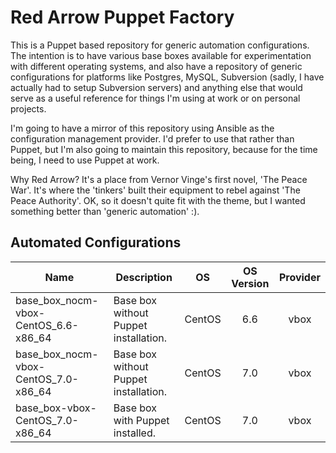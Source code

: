 Red Arrow Puppet Factory
========================

This is a Puppet based repository for generic automation configurations. The intention is to have various base boxes available for experimentation with different operating systems, and also have a repository of generic configurations for platforms like Postgres, MySQL, Subversion (sadly, I have actually had to setup Subversion servers) and anything else that would serve as a useful reference for things I'm using at work or on personal projects.

I'm going to have a mirror of this repository using Ansible as the configuration management provider. I'd prefer to use that rather than Puppet, but I'm also going to maintain this repository, because for the time being, I need to use Puppet at work.

Why Red Arrow? It's a place from Vernor Vinge's first novel, 'The Peace War'. It's where the 'tinkers' built their equipment to rebel against 'The Peace Authority'. OK, so it doesn't quite fit with the theme, but I wanted something better than 'generic automation' :).

Automated Configurations
------------------------

| Name                                     | Description                           | OS     | OS Version   | Provider   |
| ---------------------------------------- | ------------------------------------- | ------ | :----------: | :--------: |
| base\_box\_nocm-vbox-CentOS\_6.6-x86\_64 | Base box without Puppet installation. | CentOS | 6.6          | vbox       |
| base\_box\_nocm-vbox-CentOS\_7.0-x86\_64 | Base box without Puppet installation. | CentOS | 7.0          | vbox       |
| base\_box-vbox-CentOS\_7.0-x86\_64       | Base box with Puppet installed.       | CentOS | 7.0          | vbox       |
